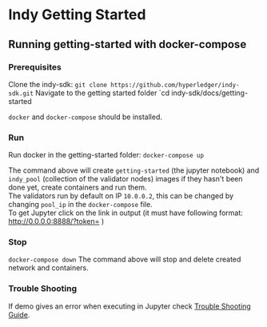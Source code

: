 # Indy Getting Started

## Running getting-started with docker-compose

### Prerequisites

Clone the indy-sdk: `git clone https://github.com/hyperledger/indy-sdk.git`
Navigate to the getting started folder `cd indy-sdk/docs/getting-started

`docker` and `docker-compose` should be installed.

### Run

Run docker in the getting-started folder: `docker-compose up`

The command above will create `getting-started` (the jupyter notebook) and `indy_pool` (collection of the validator nodes) images if they hasn't been done yet, create containers and run them.  
The validators run by default on IP `10.0.0.2`, this can be changed by changing `pool_ip` in the `docker-compose` file.  
To get Jupyter click on the link in output (it must have following format: http://0.0.0.0:8888/?token= )

### Stop

`docker-compose down`
The command above will stop and delete created network and containers.

### Trouble Shooting

If demo gives an error when executing in Jupyter check [Trouble Shooting Guide](Trouble_shoot_GSG.md).
